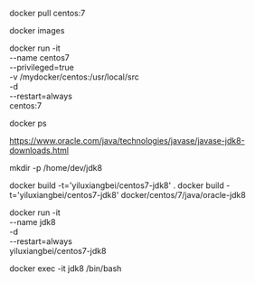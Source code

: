 docker pull centos:7

docker images

docker run -it \
--name centos7 \
--privileged=true \
-v /mydocker/centos:/usr/local/src \
-d \
--restart=always \
centos:7

docker ps

https://www.oracle.com/java/technologies/javase/javase-jdk8-downloads.html

mkdir -p /home/dev/jdk8

docker build -t='yiluxiangbei/centos7-jdk8' .
docker build -t='yiluxiangbei/centos7-jdk8'  docker/centos/7/java/oracle-jdk8

docker run -it \
--name jdk8 \
-d \
--restart=always \
yiluxiangbei/centos7-jdk8

docker exec -it jdk8 /bin/bash